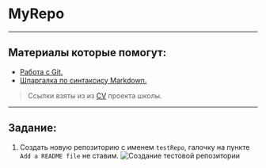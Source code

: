 # MyRepo

____

## Материалы которые помогут:
- [Работа с Git.](https://github.com/rolling-scopes-school/tasks/blob/master/tasks/cv/git.md)
- [Шпаргалка по синтаксису Markdown.](https://ydmitry.ru/blog/rukovodstvo-po-markdown-dlya-uproshcheniya-veb-razrabotki/)
> Ссылки взяты из из [CV](https://github.com/rolling-scopes-school/tasks/blob/master/tasks/cv/git-markdown.md) проекта школы.

____

## Задание:
1. Создать новую репозиторию с именем `testRepo`, галочку на пункте `Add a README file` не ставим.
![Создание тестовой репозитории](https://i.ibb.co/kmDzzj5/image.png)